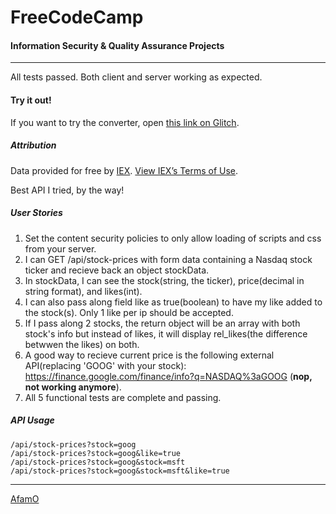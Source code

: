 # FreeCodeCamp
#### Information Security & Quality Assurance Projects
---

All tests passed. Both client and server working as expected.

#### Try it out!

If you want to try the converter, open [this link on Glitch](https://afamo-stock-price-checker.glitch.me/).


##### Attribution

Data provided for free by [IEX](https://iextrading.com/developer). [View IEX’s Terms of Use](https://iextrading.com/api-exhibit-a/).

Best API I tried, by the way!

##### User Stories

1. Set the content security policies to only allow loading of scripts and css from your server.
2. I can GET /api/stock-prices with form data containing a Nasdaq stock ticker and recieve back an object stockData.
3. In stockData, I can see the stock(string, the ticker), price(decimal in string format), and likes(int).
4. I can also pass along field like as true(boolean) to have my like added to the stock(s). Only 1 like per ip should be accepted.
5. If I pass along 2 stocks, the return object will be an array with both stock's info but instead of likes, it will display rel_likes(the difference betwwen the likes) on both.
6. A good way to recieve current price is the following external API(replacing 'GOOG' with your stock): https://finance.google.com/finance/info?q=NASDAQ%3aGOOG (**nop, not working anymore**).
7. All 5 functional tests are complete and passing.

##### API Usage
```
/api/stock-prices?stock=goog
/api/stock-prices?stock=goog&like=true
/api/stock-prices?stock=goog&stock=msft
/api/stock-prices?stock=goog&stock=msft&like=true
```



---

[AfamO](https://ng.linkedin.com/in/okonkwo-afam-14103b84)
